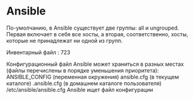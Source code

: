# Ansible

По-умолчанию, в Ansible существует две группы: all и ungrouped. Первая включает в себя все хосты, а вторая, соответственно, хосты, которые не принадлежат ни одной из групп.

Инвентарный файл : 723

Конфигурационный файл Ansible может храниться в разных местах (файлы перечислены в порядке уменьшения приоритета):
	ANSIBLE_CONFIG (переменная окружения)
	ansible.cfg (в текущем каталоге)
	.ansible.cfg (в домашнем каталоге пользователя)
	/etc/ansible/ansible.cfg
	Ansible ищет файл конфигурации

